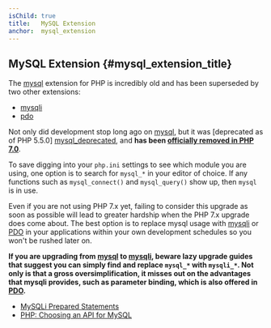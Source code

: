 ```yaml
---
isChild: true
title:   MySQL Extension
anchor:  mysql_extension
---
```


## MySQL Extension {#mysql_extension_title}

The [mysql] extension for PHP is incredibly old and has been superseded by two other extensions:

- [mysqli]
- [pdo]

Not only did development stop long ago on [mysql], but it was [deprecated as of PHP 5.5.0]
[mysql_deprecated], and **has been [officially removed in PHP 7.0][mysql_removed]**.

To save digging into your `php.ini` settings to see which module you are using, one option is to search for `mysql_*`
in your editor of choice. If any functions such as `mysql_connect()` and `mysql_query()` show up, then `mysql` is
in use.

Even if you are not using PHP 7.x yet, failing to consider this upgrade as soon as possible will lead to greater
hardship when the PHP 7.x upgrade does come about. The best option is to replace mysql usage with [mysqli] or [PDO] in
your applications within your own development schedules so you won't be rushed later on.

**If you are upgrading from [mysql] to [mysqli], beware lazy upgrade guides that suggest you can simply find and replace `mysql_*` with `mysqli_*`. Not only is that a gross oversimplification, it misses out on the advantages that mysqli provides, such as parameter binding, which is also offered in [PDO][pdo].**

* [MySQLi Prepared Statements][mysqli_prepared_statements]
* [PHP: Choosing an API for MySQL][mysql_api]

[mysql]: https://www.php.net/mysqli
[mysql_deprecated]: https://www.php.net/migration55.deprecated
[mysql_removed]: https://www.php.net/manual/migration70.removed-exts-sapis.php
[mysqli]: https://www.php.net/mysqli
[pdo]: https://www.php.net/pdo
[mysql_api]: https://www.php.net/mysqlinfo.api.choosing
[mysqli_prepared_statements]: https://websitebeaver.com/prepared-statements-in-php-mysqli-to-prevent-sql-injection

